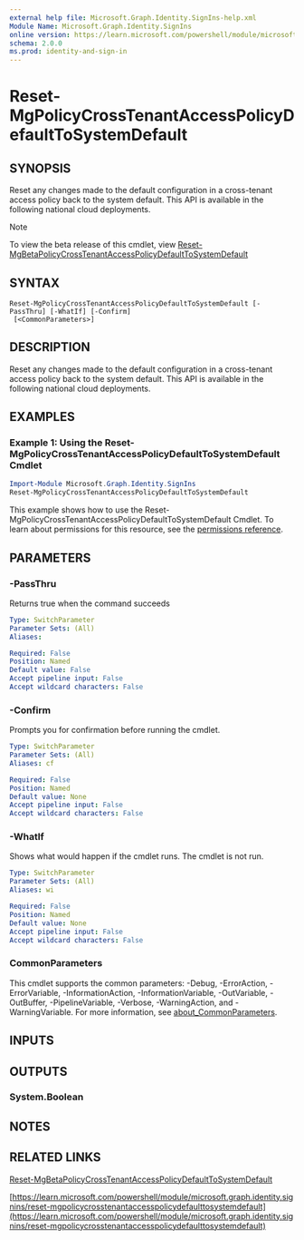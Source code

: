 ```yaml
---
external help file: Microsoft.Graph.Identity.SignIns-help.xml
Module Name: Microsoft.Graph.Identity.SignIns
online version: https://learn.microsoft.com/powershell/module/microsoft.graph.identity.signins/reset-mgpolicycrosstenantaccesspolicydefaulttosystemdefault
schema: 2.0.0
ms.prod: identity-and-sign-in
---
```


# Reset-MgPolicyCrossTenantAccessPolicyDefaultToSystemDefault

## SYNOPSIS
Reset any changes made to the default configuration in a cross-tenant access policy back to the system default.
This API is available in the following national cloud deployments.

> [!NOTE]
> To view the beta release of this cmdlet, view [Reset-MgBetaPolicyCrossTenantAccessPolicyDefaultToSystemDefault](/powershell/module/Microsoft.Graph.Beta.Identity.SignIns/Reset-MgBetaPolicyCrossTenantAccessPolicyDefaultToSystemDefault?view=graph-powershell-beta)

## SYNTAX

```
Reset-MgPolicyCrossTenantAccessPolicyDefaultToSystemDefault [-PassThru] [-WhatIf] [-Confirm]
 [<CommonParameters>]
```

## DESCRIPTION
Reset any changes made to the default configuration in a cross-tenant access policy back to the system default.
This API is available in the following national cloud deployments.

## EXAMPLES
### Example 1: Using the Reset-MgPolicyCrossTenantAccessPolicyDefaultToSystemDefault Cmdlet
```powershell
Import-Module Microsoft.Graph.Identity.SignIns
Reset-MgPolicyCrossTenantAccessPolicyDefaultToSystemDefault
```
This example shows how to use the Reset-MgPolicyCrossTenantAccessPolicyDefaultToSystemDefault Cmdlet.
To learn about permissions for this resource, see the [permissions reference](/graph/permissions-reference).

## PARAMETERS

### -PassThru
Returns true when the command succeeds

```yaml
Type: SwitchParameter
Parameter Sets: (All)
Aliases:

Required: False
Position: Named
Default value: False
Accept pipeline input: False
Accept wildcard characters: False
```

### -Confirm
Prompts you for confirmation before running the cmdlet.

```yaml
Type: SwitchParameter
Parameter Sets: (All)
Aliases: cf

Required: False
Position: Named
Default value: None
Accept pipeline input: False
Accept wildcard characters: False
```

### -WhatIf
Shows what would happen if the cmdlet runs.
The cmdlet is not run.

```yaml
Type: SwitchParameter
Parameter Sets: (All)
Aliases: wi

Required: False
Position: Named
Default value: None
Accept pipeline input: False
Accept wildcard characters: False
```

### CommonParameters
This cmdlet supports the common parameters: -Debug, -ErrorAction, -ErrorVariable, -InformationAction, -InformationVariable, -OutVariable, -OutBuffer, -PipelineVariable, -Verbose, -WarningAction, and -WarningVariable. For more information, see [about_CommonParameters](http://go.microsoft.com/fwlink/?LinkID=113216).

## INPUTS

## OUTPUTS

### System.Boolean
## NOTES

## RELATED LINKS
[Reset-MgBetaPolicyCrossTenantAccessPolicyDefaultToSystemDefault](/powershell/module/Microsoft.Graph.Beta.Identity.SignIns/Reset-MgBetaPolicyCrossTenantAccessPolicyDefaultToSystemDefault?view=graph-powershell-beta)

[https://learn.microsoft.com/powershell/module/microsoft.graph.identity.signins/reset-mgpolicycrosstenantaccesspolicydefaulttosystemdefault](https://learn.microsoft.com/powershell/module/microsoft.graph.identity.signins/reset-mgpolicycrosstenantaccesspolicydefaulttosystemdefault)


